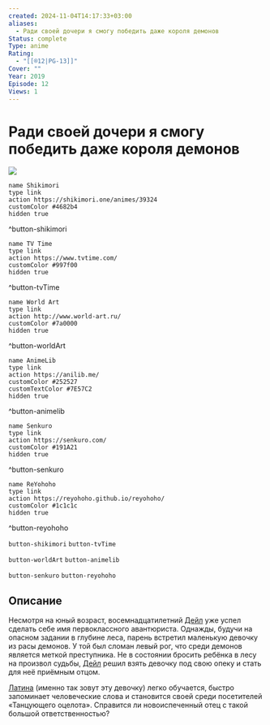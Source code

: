 ```yaml
---
created: 2024-11-04T14:17:33+03:00
aliases:
  - Ради своей дочери я смогу победить даже короля демонов
Status: complete
Type: anime
Rating:
  - "[[®️12|PG-13]]"
Cover: ""
Year: 2019
Episode: 12
Views: 1
---
```


# Ради своей дочери я смогу победить даже короля демонов

![](https://nyaa.shikimori.one/uploads/poster/animes/39324/58edcb564a9333b11c05f077158a599d.jpeg)

```button
name Shikimori
type link
action https://shikimori.one/animes/39324
customColor #4682b4
hidden true
```
^button-shikimori

```button
name TV Time
type link
action https://www.tvtime.com/
customColor #997f00
hidden true
```
^button-tvTime

```button
name World Art
type link
action http://www.world-art.ru/
customColor #7a0000
hidden true
```
^button-worldArt

```button
name AnimeLib
type link
action https://anilib.me/
customColor #252527
customTextColor #7E57C2
hidden true
```
^button-animelib

```button
name Senkuro
type link
action https://senkuro.com/
customColor #191A21
hidden true
```
^button-senkuro

```button
name ReYohoho
type link
action https://reyohoho.github.io/reyohoho/
customColor #1c1c1c
hidden true
```
^button-reyohoho

`button-shikimori` `button-tvTime`

`button-worldArt` `button-animelib`

`button-senkuro` `button-reyohoho`

## Описание

Несмотря на юный возраст, восемнадцатилетний [Дейл](https://shikimori.one/characters/151530-dale)  уже успел сделать себе имя первоклассного авантюриста. Однажды, будучи на опасном задании в глубине леса, парень встретил маленькую девочку из расы демонов. У той был сломан левый рог, что среди демонов является меткой преступника. Не в состоянии бросить ребёнка в лесу на произвол судьбы, [Дейл](https://shikimori.one/characters/151530-dale) решил взять девочку под свою опеку и стать для неё приёмным отцом.

[Латина](https://shikimori.one/characters/144250-latina) (именно так зовут эту девочку) легко обучается, быстро запоминает человеческие слова и становится своей среди посетителей «Танцующего оцелота». Справится ли новоиспеченный отец с такой большой ответственностью?

